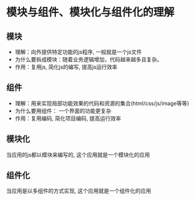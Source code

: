 # 模块与组件、模块化与组件化的理解

## 模块

- 理解：向外提供特定功能的js程序, 一般就是一个js文件
- 为什么要拆成模块：随着业务逻辑增加，代码越来越多且复杂。
- 作用：复用js, 简化js的编写, 提高js运行效率

## 组件

- 理解：用来实现局部功能效果的代码和资源的集合(html/css/js/image等等)
- 为什么要用组件： 一个界面的功能更复杂
- 作用：复用编码, 简化项目编码, 提高运行效率

## 模块化

当应用的js都以模块来编写的, 这个应用就是一个模块化的应用

## 组件化

当应用是以多组件的方式实现, 这个应用就是一个组件化的应用

